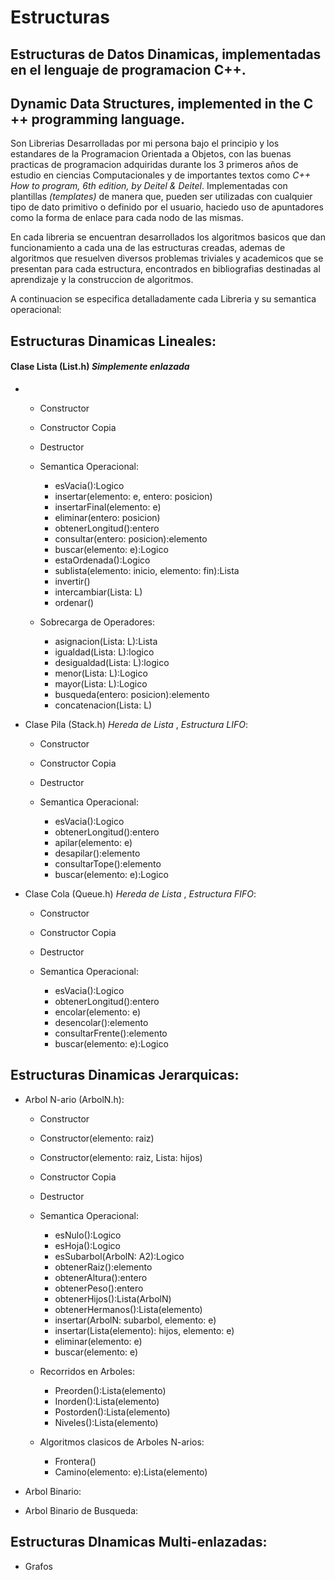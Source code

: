 # Estructuras


## Estructuras de Datos Dinamicas, implementadas en el lenguaje de programacion C++.

## Dynamic Data Structures, implemented in the C ++ programming language.

Son Librerias Desarrolladas por mi persona bajo el principio y los estandares de la Programacion Orientada a Objetos, con las buenas practicas de programacion adquiridas durante los 3 primeros años de estudio en ciencias Computacionales y de importantes textos como *C++ How to program, 6th edition, by Deitel & Deitel*. Implementadas con plantillas *(templates)* de manera que, pueden ser utilizadas con cualquier tipo de dato primitivo o definido por el usuario, haciedo uso de apuntadores como la forma de enlace para cada nodo de las mismas.

En cada libreria se encuentran desarrollados los algoritmos basicos que dan funcionamiento a cada una de las estructuras creadas, ademas de algoritmos que resuelven diversos problemas triviales y academicos que se presentan para cada estructura, encontrados en bibliografias destinadas al aprendizaje y la construccion de algoritmos.

A continuacion se especifica detalladamente cada Libreria y su semantica operacional:

## Estructuras Dinamicas Lineales:

 #### Clase Lista (List.h) *Simplemente enlazada*
   - 
      - Constructor
      - Constructor Copia
      - Destructor
      
      - Semantica Operacional:
          - esVacia():Logico
          - insertar(elemento: e, entero: posicion)
          - insertarFinal(elemento: e)
          - eliminar(entero: posicion)
          - obtenerLongitud():entero
          - consultar(entero: posicion):elemento
          - buscar(elemento: e):Logico
          - estaOrdenada():Logico
          - sublista(elemento: inicio, elemento: fin):Lista
          - invertir()
          - intercambiar(Lista: L)
          - ordenar()
         
      - Sobrecarga de Operadores:
            
          - asignacion(Lista: L):Lista
          - igualdad(Lista: L):logico
          - desigualdad(Lista: L):logico
          - menor(Lista: L):Logico
          - mayor(Lista: L):Logico
          - busqueda(entero: posicion):elemento
          - concatenacion(Lista: L)
                
          
  - Clase Pila (Stack.h) *Hereda de Lista* , *Estructura LIFO*:
      - Constructor
      - Constructor Copia
      - Destructor
      
      - Semantica Operacional:
          - esVacia():Logico
          - obtenerLongitud():entero
          - apilar(elemento: e)
          - desapilar():elemento
          - consultarTope():elemento
          - buscar(elemento: e):Logico
  
  - Clase Cola (Queue.h) *Hereda de Lista* , *Estructura FIFO*:
      - Constructor
      - Constructor Copia
      - Destructor
      
      - Semantica Operacional:
          - esVacia():Logico
          - obtenerLongitud():entero
          - encolar(elemento: e)
          - desencolar():elemento
          - consultarFrente():elemento
          - buscar(elemento: e):Logico
  
 
  
## Estructuras Dinamicas Jerarquicas:

  - Arbol N-ario (ArbolN.h):
      - Constructor
      - Constructor(elemento: raiz)
      - Constructor(elemento: raiz, Lista: hijos)
      - Constructor Copia
      - Destructor
      
      - Semantica Operacional:
         - esNulo():Logico
         - esHoja():Logico
         - esSubarbol(ArbolN: A2):Logico
         - obtenerRaiz():elemento
         - obtenerAltura():entero
         - obtenerPeso():entero
         - obtenerHijos():Lista(ArbolN)
         - obtenerHermanos():Lista(elemento)
         - insertar(ArbolN: subarbol, elemento: e)
         - insertar(Lista(elemento): hijos, elemento: e)
         - eliminar(elemento: e)
         - buscar(elemento: e)
         
       - Recorridos en Arboles:
         - Preorden():Lista(elemento)
         - Inorden():Lista(elemento)
         - Postorden():Lista(elemento)
         - Niveles():Lista(elemento)
         
         
       - Algoritmos clasicos de Arboles N-arios:
         - Frontera()
         - Camino(elemento: e):Lista(elemento)
          
                 
  - Arbol Binario:
  - Arbol Binario de Busqueda:
  
  
## Estructuras DInamicas Multi-enlazadas:

  - Grafos
